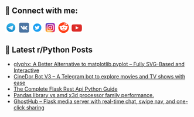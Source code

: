 ## 🔎 Connect with me:
[<img src="https://github.com/bullbesh/bullbesh/blob/main/images/Telegram.png" width="32" height="32" />](https://t.me/bullbesh)
[<img src="https://github.com/bullbesh/bullbesh/blob/main/images/VK.png" width="32" height="32" />](https://vk.com/bullbesh)
[<img src="https://github.com/bullbesh/bullbesh/blob/main/images/Twitter.png" width="32" height="32" />](https://twitter.com/bullbesh1)
[<img src="https://github.com/bullbesh/bullbesh/blob/main/images/Instagram.png" width="32" height="32" />](https://www.instagram.com/bullbesh)
[<img src="https://github.com/bullbesh/bullbesh/blob/main/images/Reddit.png" width="32" height="32" />](https://www.reddit.com/user/bullbesh)
[<img src="https://github.com/bullbesh/bullbesh/blob/main/images/YouTube.png" width="32" height="32" />](https://www.youtube.com/channel/UCtfjRs6uzgq5mfm8S06WTcg)

## 📕 Latest r/Python Posts
<!-- BLOG-POST-LIST:START -->
- [glyphx: A Better Alternative to matplotlib.pyplot – Fully SVG-Based and Interactive](https://www.reddit.com/r/Python/comments/1k3yoq5/glyphx_a_better_alternative_to_matplotlibpyplot/)
- [CineDor Bot V3 – A Telegram bot to explore movies and TV shows with ease](https://www.reddit.com/r/Python/comments/1k3y1di/cinedor_bot_v3_a_telegram_bot_to_explore_movies/)
- [The Complete Flask Rest Api Python Guide](https://www.reddit.com/r/Python/comments/1k3xrke/the_complete_flask_rest_api_python_guide/)
- [Pandas library vs amd x3d processor family performance.](https://www.reddit.com/r/Python/comments/1k3u7aj/pandas_library_vs_amd_x3d_processor_family/)
- [GhostHub – Flask media server with real-time chat, swipe nav, and one-click sharing](https://www.reddit.com/r/Python/comments/1k3t942/ghosthub_flask_media_server_with_realtime_chat/)
<!-- BLOG-POST-LIST:END -->
